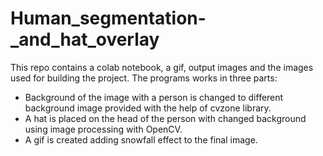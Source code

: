 # Human_segmentation-_and_hat_overlay
This repo contains a colab notebook, a gif, output images and the images used for building the project.
The programs works in three parts:
- Background of the image with a person is changed to different background image provided with the help of cvzone library.
- A hat is placed on the head of the person with changed background using image processing with OpenCV.
- A gif is created adding snowfall effect to the final image.
